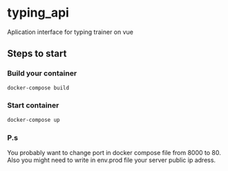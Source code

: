 # typing_api
Aplication interface for typing trainer on vue

## Steps to start

### Build your container
```bash
docker-compose build 
```

### Start container
```bash
docker-compose up
```

### P.s
You probably want to change port in docker compose file from 8000 to 80. 
Also you might need to write in env.prod file your server public ip adress.
